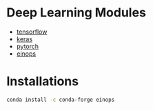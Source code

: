 # Deep Learning Modules
- [tensorflow](https://www.tensorflow.org/)
- [keras](https://github.com/keras-team/keras)
- [pytorch](https://github.com/pytorch/pytorch)
- [einops](https://github.com/arogozhnikov/einops)


# Installations
```bash
conda install -c conda-forge einops
```
